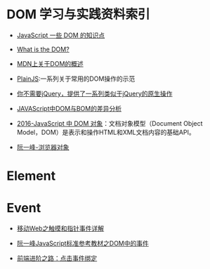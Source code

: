 

# DOM 学习与实践资料索引

- [JavaScript 一些 DOM 的知识点](http://www.tuicool.com/articles/MnMRZ3v)


- [What is the DOM?](https://css-tricks.com/dom/)



- [MDN上关于DOM的概述](https://developer.mozilla.org/zh-CN/docs/Web/API/Document_Object_Model/Introduction)

- [PlainJS](https://plainjs.com/javascript/selecting/):一系列关于常用的DOM操作的示范 

- [你不需要jQuery，提供了一系列类似于jQuery的原生操作](http://youmightnotneedjquery.com/) 
- [JAVAScript中DOM与BOM的差异分析](http://www.cnblogs.com/fjner/p/5892325.html)




- [2016-JavaScript 中 DOM 对象](https://parg.co/bOa)：文档对象模型（Document Object Model，DOM）是表示和操作HTML和XML文档内容的基础API。

- [阮一峰-浏览器对象](http://javascript.ruanyifeng.com/bom/engine.html#)
 

# Element




# Event



- [移动Web之触摸和指针事件详解](http://www.infoq.com/cn/articles/touch-pointer-event)



- [阮一峰JavaScript标准参考教材之DOM中的事件](http://javascript.ruanyifeng.com/dom/event.html#toc43)



- [前端进阶之路：点击事件绑定](https://github.com/cssmagic/blog/issues/48)



